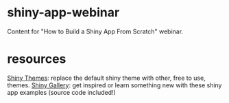# shiny-app-webinar
Content for "How to Build a Shiny App From Scratch" webinar.

# resources
[Shiny Themes](https://rstudio.github.io/shinythemes/): replace the default shiny theme with other, free to use, themes. [Shiny Gallery](https://shiny.rstudio.com/gallery/): get inspired or learn something new with these shiny app examples (source code included!)